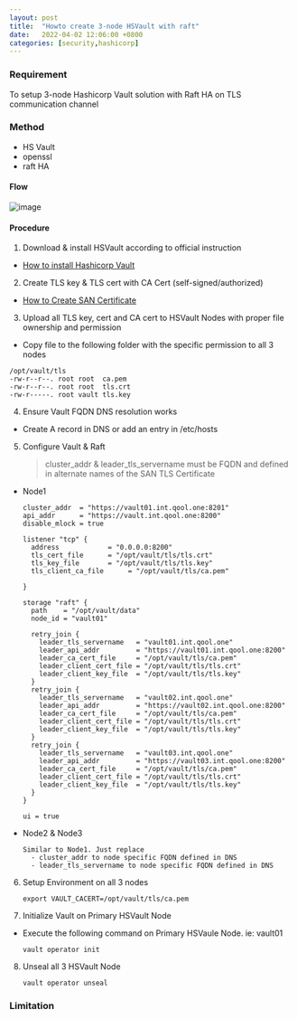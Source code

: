 ```yaml
---
layout: post
title:  "Howto create 3-node HSVault with raft"
date:   2022-04-02 12:06:00 +0800
categories: [security,hashicorp]
---
```

### Requirement
To setup 3-node Hashicorp Vault solution with Raft HA on TLS communication channel

### Method
- HS Vault
- openssl
- raft HA

#### Flow
![image](https://user-images.githubusercontent.com/64636576/147900978-015802a0-073b-47d2-9e92-108ba212b922.png)


#### Procedure
1) Download & install HSVault according to official instruction
  - [How to install Hashicorp Vault](https://learn.hashicorp.com/tutorials/vault/getting-started-install)

2) Create TLS key & TLS cert with CA Cert (self-signed/authorized)
  - [How to Create SAN Certificate](https://github.com/qoolqool/howto/blob/main/HSVault/san-cert.md)

3) Upload all TLS key, cert and CA cert to HSVault Nodes with proper file ownership and permission
  - Copy file to the following folder with the specific permission to all 3 nodes
  ```
  /opt/vault/tls
  -rw-r--r--. root root  ca.pem
  -rw-r--r--. root root  tls.crt
  -rw-r-----. root vault tls.key
  ```

4) Ensure Vault FQDN DNS resolution works
  - Create A record in DNS or add an entry in /etc/hosts

5) Configure Vault & Raft
   > cluster_addr & leader_tls_servername must be FQDN and defined in alternate names of the SAN TLS Certificate

  - Node1
    ```
    cluster_addr  = "https://vault01.int.qool.one:8201"
    api_addr      = "https://vault.int.qool.one:8200"
    disable_mlock = true

    listener "tcp" {
      address            = "0.0.0.0:8200"
      tls_cert_file      = "/opt/vault/tls/tls.crt"
      tls_key_file       = "/opt/vault/tls/tls.key"
      tls_client_ca_file      = "/opt/vault/tls/ca.pem"

    }

    storage "raft" {
      path    = "/opt/vault/data"
      node_id = "vault01"

      retry_join {
        leader_tls_servername   = "vault01.int.qool.one"
        leader_api_addr         = "https://vault01.int.qool.one:8200"
        leader_ca_cert_file     = "/opt/vault/tls/ca.pem"
        leader_client_cert_file = "/opt/vault/tls/tls.crt"
        leader_client_key_file  = "/opt/vault/tls/tls.key"
      }
      retry_join {
        leader_tls_servername   = "vault02.int.qool.one"
        leader_api_addr         = "https://vault02.int.qool.one:8200"
        leader_ca_cert_file     = "/opt/vault/tls/ca.pem"
        leader_client_cert_file = "/opt/vault/tls/tls.crt"
        leader_client_key_file  = "/opt/vault/tls/tls.key"
      }
      retry_join {
        leader_tls_servername   = "vault03.int.qool.one"
        leader_api_addr         = "https://vault03.int.qool.one:8200"
        leader_ca_cert_file     = "/opt/vault/tls/ca.pem"
        leader_client_cert_file = "/opt/vault/tls/tls.crt"
        leader_client_key_file  = "/opt/vault/tls/tls.key"
      }
    }

    ui = true
    ```
  - Node2 & Node3
    ```
    Similar to Node1. Just replace
      - cluster_addr to node specific FQDN defined in DNS
      - leader_tls_servername to node specific FQDN defined in DNS
    ```
6) Setup Environment on all 3 nodes
   ```
   export VAULT_CACERT=/opt/vault/tls/ca.pem
   ```

7) Initialize Vault on Primary HSVault Node
  - Execute the following command on Primary HSVaule Node. ie: vault01
    ```
    vault operator init
    ```

8) Unseal all 3 HSVault Node
   ```
   vault operator unseal
   ```

### Limitation
